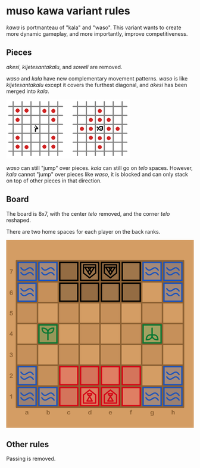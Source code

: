 # muso kawa variant rules

*kawa* is portmanteau of "kala" and "waso". This variant wants to create more dynamic gameplay, and more importantly, improve competitiveness.

## Pieces

*akesi*, *kijetesantakalu*, and *soweli* are removed.

*waso* and *kala* have new complementary movement patterns. *waso* is like *kijetesantakalu* except it covers the furthest diagonal, and *akesi* has been merged into *kala*.

![New kala and waso movement](assets/kawa_movement.png)

*waso* can still "jump" over pieces. *kala* can still go on *telo* spaces. However, *kala* cannot "jump" over pieces like *waso*, it is blocked and can only stack on top of other pieces in that direction.

## Board

The board is 8x7, with the center *telo* removed, and the corner *telo* reshaped.

There are two home spaces for each player on the back ranks.

![New 8x7 board](assets/kawa_8x7.png)

## Other rules

Passing is removed.
